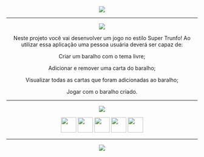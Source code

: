<div align="center">

<img src="https://img.shields.io/static/v1?label=Projeto&message=Tryunfo&color=orange&style=for-the-badge&logo=github"/>

---   

<img src="https://img.shields.io/static/v1?label=Objetivo&message=Contexto&color=blue&style=for-the-badge&logo=github"/>
<p></p>

Neste projeto você vai desenvolver um jogo no estilo Super Trunfo! Ao utilizar essa aplicação uma pessoa usuária deverá ser capaz de:

  Criar um baralho com o tema livre;

  Adicionar e remover uma carta do baralho;

  Visualizar todas as cartas que foram adicionadas ao baralho;

  Jogar com o baralho criado.

---   
<div align="center">
<img src="https://img.shields.io/static/v1?label=Habilidades Aprendidas&message=Ferramentas e Tecnologias&color=red&style=for-the-badge&logo=github"/>
<p></p>
<img src="https://cdn.jsdelivr.net/gh/devicons/devicon/icons/html5/html5-original.svg" width="40" height="40"/> <img 
src="https://cdn.jsdelivr.net/gh/devicons/devicon/icons/css3/css3-original.svg" width="40" height="40"/> <img 
src="https://cdn.jsdelivr.net/gh/devicons/devicon/icons/javascript/javascript-original.svg" width="40" height="40"/> <img 
src="https://cdn.jsdelivr.net/gh/devicons/devicon/icons/jest/jest-plain.svg" width="40" height="40"/> <img 
src="https://cdn.jsdelivr.net/gh/devicons/devicon/icons/react/react-original-wordmark.svg" width="40" height="40"/>
</div>

---   

<img src="https://img.shields.io/static/v1?label=Link&message=Tryunfo&color=green&style=for-the-badge&logo=github"/>
